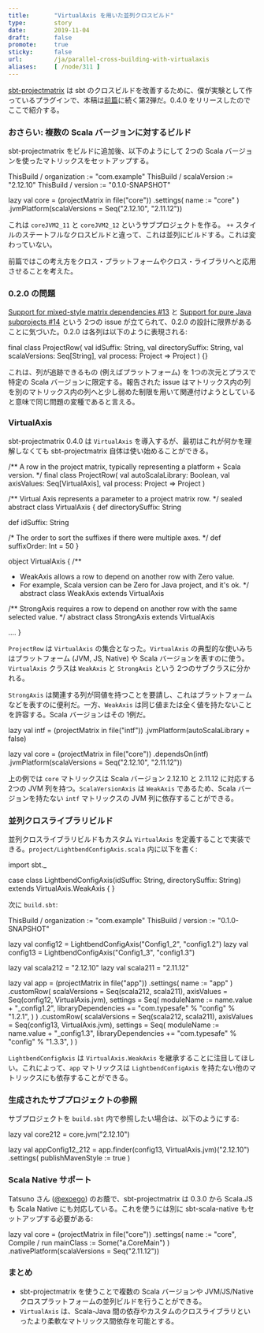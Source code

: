 ```yaml
---
title:       "VirtualAxis を用いた並列クロスビルド"
type:        story
date:        2019-11-04
draft:       false
promote:     true
sticky:      false
url:         /ja/parallel-cross-building-with-virtualaxis
aliases:     [ /node/311 ]
---
```


[sbt-projectmatrix](https://github.com/sbt/sbt-projectmatrix/) は sbt のクロスビルドを改善するために、僕が実験として作っているプラグインで、本稿は[前篇](http://eed3si9n.com/ja/parallel-cross-building-using-sbt-projectmatrix)に続く第2弾だ。0.4.0 をリリースしたのでここで紹介する。

### おさらい: 複数の Scala バージョンに対するビルド

sbt-projectmatrix をビルドに追加後、以下のようにして 2つの Scala バージョンを使ったマトリックスをセットアップする。

<scala>
ThisBuild / organization := "com.example"
ThisBuild / scalaVersion := "2.12.10"
ThisBuild / version      := "0.1.0-SNAPSHOT"

lazy val core = (projectMatrix in file("core"))
  .settings(
    name := "core"
  )
  .jvmPlatform(scalaVersions = Seq("2.12.10", "2.11.12"))
</scala>

これは `coreJVM2_11` と `coreJVM2_12` というサブプロジェクトを作る。 `++` スタイルのステートフルなクロスビルドと違って、これは並列にビルドする。これは変わっていない。

前篇ではこの考え方をクロス・プラットフォームやクロス・ライブラリへと応用させることを考えた。

### 0.2.0 の問題

[Support for mixed-style matrix dependencies #13](https://github.com/sbt/sbt-projectmatrix/issues/13) と [Support for pure Java subprojects #14](https://github.com/sbt/sbt-projectmatrix/issues/14) という 2つの issue が立てられて、0.2.0 の設計に限界があることに気づいた。0.2.0 は各列は以下のように表現される:

<scala>
final class ProjectRow(
    val idSuffix: String,
    val directorySuffix: String,
    val scalaVersions: Seq[String],
    val process: Project => Project
) {}
</scala>

これは、列が追跡できるもの (例えばプラットフォーム) を 1つの次元とプラスで特定の Scala バージョンに限定する。報告された issue はマトリックス内の列を別のマトリックス内の列へと少し弱めた制限を用いて関連付けようとしていると意味で同じ問題の変種であると言える。

### VirtualAxis

sbt-projectmatrix 0.4.0 は `VirtualAxis` を導入するが、最初はこれが何かを理解しなくても sbt-projectmatrix 自体は使い始めることができる。

<scala>
/** A row in the project matrix, typically representing a platform + Scala version.
 */
final class ProjectRow(
    val autoScalaLibrary: Boolean,
    val axisValues: Seq[VirtualAxis],
    val process: Project => Project
)

/** Virtual Axis represents a parameter to a project matrix row. */
sealed abstract class VirtualAxis {
  def directorySuffix: String

  def idSuffix: String

  /* The order to sort the suffixes if there were multiple axes. */
  def suffixOrder: Int = 50
}

object VirtualAxis {
  /**
   * WeakAxis allows a row to depend on another row with Zero value.
   * For example, Scala version can be Zero for Java project, and it's ok.
   */
  abstract class WeakAxis extends VirtualAxis

  /** StrongAxis requires a row to depend on another row with the same selected value. */
  abstract class StrongAxis extends VirtualAxis
  
  ....
}
</scala>

`ProjectRow` は `VirtualAxis` の集合となった。`VirtualAxis` の典型的な使いみちはプラットフォーム (JVM, JS, Native) や Scala バージョンを表すのに使う。`VirtualAxis` クラスは `WeakAxis` と `StrongAxis` という 2つのサブクラスに分かれる。

`StrongAxis` は関連する列が同値を持つことを要請し、これはプラットフォームなどを表すのに便利だ。一方、`WeakAxis` は同じ値または全く値を持たないことを許容する。Scala バージョンはその 1例だ。

<scala>
lazy val intf = (projectMatrix in file("intf"))
  .jvmPlatform(autoScalaLibrary = false)

lazy val core = (projectMatrix in file("core"))
  .dependsOn(intf)
  .jvmPlatform(scalaVersions = Seq("2.12.10", "2.11.12"))
</scala>

上の例では `core` マトリックスは Scala バージョン 2.12.10 と 2.11.12 に対応する 2つの JVM 列を持つ。`ScalaVersionAxis` は `WeakAxis` であるため、Scala バージョンを持たない `intf` マトリックスの JVM 列に依存することができる。

### 並列クロスライブラリビルド

並列クロスライブラリビルドもカスタム `VirtualAxis` を定義することで実装できる。`project/LightbendConfigAxis.scala` 内に以下を書く:

<scala>
import sbt._

case class LightbendConfigAxis(idSuffix: String, directorySuffix: String) extends VirtualAxis.WeakAxis {
}
</scala>

次に `build.sbt`:

<scala>
ThisBuild / organization := "com.example"
ThisBuild / version := "0.1.0-SNAPSHOT"

lazy val config12 = LightbendConfigAxis("Config1_2", "config1.2")
lazy val config13 = LightbendConfigAxis("Config1_3", "config1.3")

lazy val scala212 = "2.12.10"
lazy val scala211 = "2.11.12"

lazy val app = (projectMatrix in file("app"))
  .settings(
    name := "app"
  )
  .customRow(
    scalaVersions = Seq(scala212, scala211),
    axisValues = Seq(config12, VirtualAxis.jvm),
    settings = Seq(
      moduleName := name.value + "_config1.2",
      libraryDependencies += "com.typesafe" % "config" % "1.2.1",
    )
  )
  .customRow(
    scalaVersions = Seq(scala212, scala211),
    axisValues = Seq(config13, VirtualAxis.jvm),
    settings = Seq(
      moduleName := name.value + "_config1.3",
      libraryDependencies += "com.typesafe" % "config" % "1.3.3",
    )
  )
</scala>

`LightbendConfigAxis` は `VirtualAxis.WeakAxis` を継承することに注目してほしい。これによって、`app` マトリックスは `LightbendConfigAxis` を持たない他のマトリックスにも依存することができる。

### 生成されたサブプロジェクトの参照

サブプロジェクトを `build.sbt` 内で参照したい場合は、以下のようにする:

<scala>
lazy val core212 = core.jvm("2.12.10")

lazy val appConfig12_212 = app.finder(config13, VirtualAxis.jvm)("2.12.10")
  .settings(
    publishMavenStyle := true
  )
</scala>

### Scala Native サポート

Tatsuno さん ([@exoego](https://github.com/exoego)) のお蔭で、sbt-projectmatrix は 0.3.0 から Scala.JS も Scala Native にも対応している。これを使うには別に sbt-scala-native もセットアップする必要がある:

<scala>
lazy val core = (projectMatrix in file("core"))
  .settings(
    name := "core",
    Compile / run mainClass := Some("a.CoreMain")
  )
  .nativePlatform(scalaVersions = Seq("2.11.12"))
</scala>

### まとめ

- sbt-projectmatrix を使うことで複数の Scala バージョンや JVM/JS/Native クロスプラットフォームの並列ビルドを行うことができる。
- `VirtualAxis` は、Scala-Java 間の依存やカスタムのクロスライブラリといったより柔軟なマトリックス間依存を可能とする。
